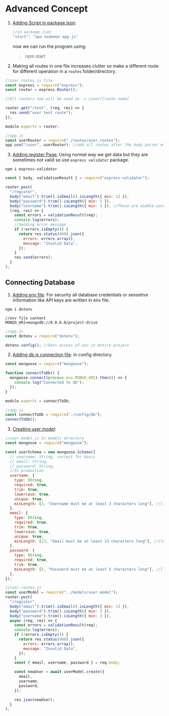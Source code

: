 # Advanced Concept

1. <u>Adding Script in package.json</u>:

   ```js
   //in package.json
   "start": "npx nodemon app.js"
   ```

   now we can run the program using:

   > npm start

2. Making all routes in one file increases clutter so make a different route for different operation in a `routes` folder/directory.

```js
//user.routes.js file
const express = require("express");
const router = express.Router();

//All routers now will be used as -> /user/[route name]

router.get("/test", (req, res) => {
  res.send("user test route");
});

module.exports = router;

//app.js
const userRouter = require("./routes/user.routes");
app.use("/user", userRouter); //add all routes after the body parser middleware
```

3. <u>Adding register Page:</u> Using normal way we get data but they are sometimes not valid so use `express validator` package.

```
npm i express-validator
```

```js
const { body, validationResult } = require("express-validator");

router.post(
  "/register",
  body("email").trim().isEmail().isLength({ min: 13 }),
  body("password").trim().isLength({ min: 5 }),
  body("username").trim().isLength({ min: 3 }), //These are middle ware to check if the data recieved are valid
  (req, res) => {
    const errors = validationResult(req);
    console.log(errors);
    //Sending error message
    if (!errors.isEmpty()) {
      return res.status(400).json({
        errors: errors.array(),
        message: "Invalid Data",
      });
    }
    res.send(errors);
  }
);
```

## Connecting Database

1. <u>Adding env file</u>: For security all database credentials or sensetive information like API keys are written in env file.

```
npm i dotenv
```

```
//env file content
MONGO_URI=mongodb://0.0.0.0/project-drive
```

```js
//app.js
const dotenv = require("dotenv");

dotenv.config(); //Gets access of env in entire project
```

2. <u>Adding db.js connection file</u>: In config directory.

```js
const mongoose = require("mongoose");

function connectToDb() {
  mongoose.connect(process.env.MONGO_URI).then(() => {
    console.log("Connected to db");
  });
}

module.exports = connectToDb;
```

```js
//app.js
const connectToDb = require("./config/db");
connectToDb();
```

3. <u>Creating user model</u>:

```js
//user.model.js in models directory
const mongoose = require("mongoose");

const userSchema = new mongoose.Schema({
  // username: String, correct for basic
  // email: String,
  // password: String,
  //In production
  username: {
    type: String,
    required: true,
    trim: true,
    lowercase: true,
    unique: true,
    minLength: [3, "Username must be at least 3 characters long"], //[length, message]
  },
  email: {
    type: String,
    required: true,
    trim: true,
    lowercase: true,
    unique: true,
    minLength: [13, "Email must be at least 13 characters long"], //[length, message]
  },
  password: {
    type: String,
    required: true,
    trim: true,
    minLength: [5, "Password must be at least 5 characters long"], //[length, message]
  },
});
```

```js
//user.routes.js
const userModel = require("../models/user.model");
router.post(
  "/register",
  body("email").trim().isEmail().isLength({ min: 13 }),
  body("password").trim().isLength({ min: 5 }),
  body("username").trim().isLength({ min: 3 }),
  async (req, res) => {
    const errors = validationResult(req);
    console.log(errors);
    if (!errors.isEmpty()) {
      return res.status(400).json({
        errors: errors.array(),
        message: "Invalid Data",
      });
    }
    const { email, username, password } = req.body;

    const newUser = await userModel.create({
      email,
      username,
      password,
    });

    res.json(newUser);
  }
);
```
